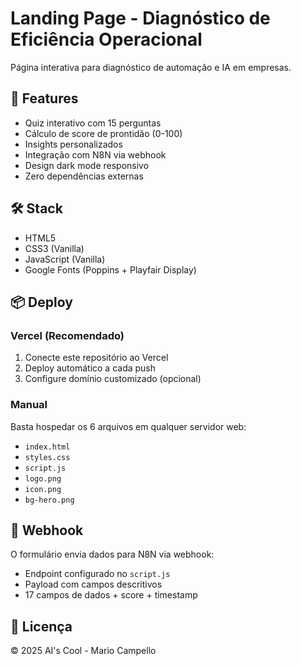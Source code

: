 # Landing Page - Diagnóstico de Eficiência Operacional

Página interativa para diagnóstico de automação e IA em empresas.

## 🚀 Features

- Quiz interativo com 15 perguntas
- Cálculo de score de prontidão (0-100)
- Insights personalizados
- Integração com N8N via webhook
- Design dark mode responsivo
- Zero dependências externas

## 🛠️ Stack

- HTML5
- CSS3 (Vanilla)
- JavaScript (Vanilla)
- Google Fonts (Poppins + Playfair Display)

## 📦 Deploy

### Vercel (Recomendado)

1. Conecte este repositório ao Vercel
2. Deploy automático a cada push
3. Configure domínio customizado (opcional)

### Manual

Basta hospedar os 6 arquivos em qualquer servidor web:
- `index.html`
- `styles.css`
- `script.js`
- `logo.png`
- `icon.png`
- `bg-hero.png`

## 🔗 Webhook

O formulário envia dados para N8N via webhook:
- Endpoint configurado no `script.js`
- Payload com campos descritivos
- 17 campos de dados + score + timestamp

## 📄 Licença

© 2025 AI's Cool - Mario Campello

